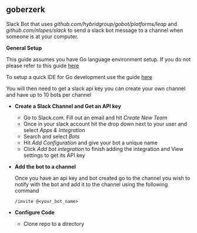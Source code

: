 **goberzerk**
----
  Slack Bot that uses *github.com/hybridgroup/gobot/platforms/leap* and *github.com/nlopes/slack* to send a slack bot message to a channel when someone is at your computer.

**General Setup**

This guide assumes you have Go language environment setup. If you do not please refer to this guide [here](https://golang.org/doc/install)

To setup a quick IDE for Go development use the guide [here](https://www.wolfe.id.au/2015/03/05/using-sublime-text-for-go-development/)
 
You will then need to get a slack api key you can create your own channel and have up to 10 bots per channel 

*  **Create a Slack Channel and Get an API key**
	* Go to Slack.com. Fill out an email and hit *Create New Team*
	* Once in your slack account hit the drop down next to your user and select *Apps & Integration*
	* Search and select *Bots*
	* Hit *Add Configuration* and give your bot a unique name
	* Click *Add bot integration* to finish adding the integration and View settings to get its API key

* **Add the bot to a channel**

	Once you have an api key and bot created go to the channel you wish to notify with the bot and add it to the channel using the following command

	`/invite @<your_bot_name>`

*  **Configure Code**
	*  Clone repo to a directory